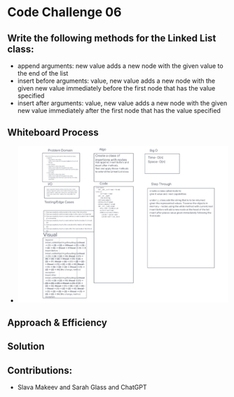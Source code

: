 # Code Challenge 06

## Write the following methods for the Linked List class:

- append
arguments: new value
adds a new node with the given value to the end of the list
- insert before
arguments: value, new value
adds a new node with the given new value immediately before the first node that has the value specified
- insert after
arguments: value, new value
adds a new node with the given new value immediately after the first node that has the value specified

## Whiteboard Process
- ![Whiteboard for Code Challenge 06](cc6Whiteboard.jpg)
<!-- Embedded whiteboard image -->

## Approach & Efficiency
<!-- What approach did you take? Why? What is the Big O space/time for this approach? -->

## Solution
<!-- Show how to run your code, and examples of it in action -->
## Contributions:
- Slava Makeev and Sarah Glass and ChatGPT


